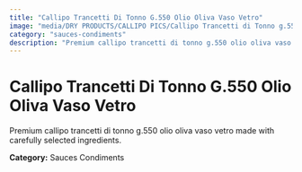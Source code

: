 ```yaml
---
title: "Callipo Trancetti Di Tonno G.550 Olio Oliva Vaso Vetro"
image: "media/DRY PRODUCTS/CALLIPO PICS/Callipo Trancetti di Tonno g.550 olio oliva vaso vetro.png"
category: "sauces-condiments"
description: "Premium callipo trancetti di tonno g.550 olio oliva vaso vetro made with carefully selected ingredients."
---
```


# Callipo Trancetti Di Tonno G.550 Olio Oliva Vaso Vetro

Premium callipo trancetti di tonno g.550 olio oliva vaso vetro made with carefully selected ingredients.

**Category:** Sauces Condiments
